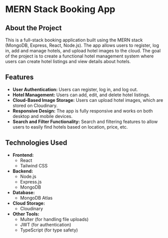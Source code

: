 # MERN Stack Booking App

## About the Project
This is a full-stack booking application built using the MERN stack (MongoDB, Express, React, Node.js). The app allows users to register, log in, add and manage hotels, and upload hotel images to the cloud. The goal of the project is to create a functional hotel management system where users can create hotel listings and view details about hotels.

## Features
- **User Authentication:** Users can register, log in, and log out.
- **Hotel Management:** Users can add, edit, and delete hotel listings.
- **Cloud-Based Image Storage:** Users can upload hotel images, which are stored on Cloudinary.
- **Responsive Design:** The app is fully responsive and works on both desktop and mobile devices.
- **Search and Filter Functionality:** Search and filtering features to allow users to easily find hotels based on location, price, etc.

## Technologies Used
- **Frontend:**
  - React
  - Tailwind CSS
- **Backend:**
  - Node.js
  - Express.js
  - MongoDB
- **Database:**
  - MongoDB Atlas
- **Cloud Storage:**
  - Cloudinary
- **Other Tools:**
  - Multer (for handling file uploads)
  - JWT (for authentication)
  - TypeScript (for type safety)
